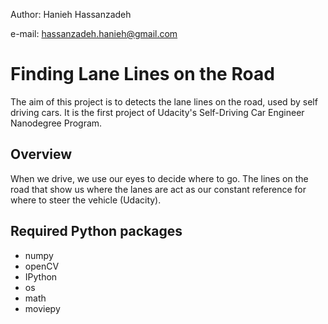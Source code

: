 
Author: Hanieh Hassanzadeh

e-mail: hassanzadeh.hanieh@gmail.com

# **Finding Lane Lines on the Road**

The aim of this project is to detects the lane lines on the road, used by self driving cars. It is the first project of Udacity's Self-Driving Car Engineer Nanodegree Program.


## Overview

When we drive, we use our eyes to decide where to go.  The lines on the road that show us where the lanes are act as our constant reference for where to steer the vehicle (Udacity).


## Required Python packages

- numpy
- openCV
- IPython
- os
- math
- moviepy


